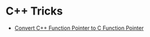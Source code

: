 # C++ Tricks

* [Convert C++ Function Pointer to C Function Pointer](/tech-notes/programming/cpp/tricks/cpp_func_ptr_to_c_func_ptr)